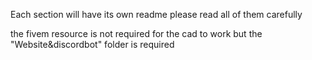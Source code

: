 Each section will have its own readme please read all of them carefully

the fivem resource is not required for the cad to work but the "Website&discordbot" folder is required